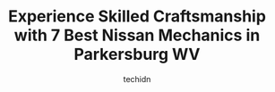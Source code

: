 ---
layout: ampstory
image: https://images.unsplash.com/photo-1630381933629-1ea495aab22d?ixlib=rb-4.0.3&ixid=MnwxMjA3fDB8MHxwaG90by1wYWdlfHx8fGVufDB8fHx8&auto=format&fit=crop&w=640&h=853&q=80
author: techidn
featured: false
description: When it comes to finding reliable automotive experts in Parkersburg WV, USA, look no further than the 7 best Nissan Mechanic in the area. With their exceptional skills and dedication to prov
title: Experience Skilled Craftsmanship with 7 Best Nissan Mechanics in Parkersburg WV
cover:
   title: Experience Skilled Craftsmanship with 7 Best Nissan Mechanics in Parkersburg WV
   subtitle: Rickpate
   background: https://images.unsplash.com/photo-1630381933629-1ea495aab22d?ixlib=rb-4.0.3&ixid=MnwxMjA3fDB8MHxwaG90by1wYWdlfHx8fGVufDB8fHx8&auto=format&fit=crop&w=640&h=853&q=80

pages: 
 - layout: thirds
   top: <h1>#1 Goodyear Auto Service</h1>
   bottom: "<p>The guys at Goodyear in Parkersburg were extremely helpful.  I blew tire on 77 I was about 4 hours from home and approximately 3 hours from where I was headed.  The tires</p>"
   background: https://www.knot35.com/toplist/wp-content/uploads/2023/06/best-nissan-mechanic-1-in-parkersburg-wv-1685842125.jpeg
   backgroundblur: true
 - layout: thirds
   top: <h1>#2 Cornerstone Auto Service</h1>
   bottom: "<p>2716 Camden Ave, Parkersburg, WV 26101, United States</p>"
   background: https://www.knot35.com/toplist/wp-content/uploads/2023/06/best-nissan-mechanic-2-in-parkersburg-wv-1685842125.jpeg
   cta:
      link: https://www.knot35.com/toplist/experience-skilled-craftsmanship-with-7-best-nissan-mechanics-in-parkersburg-wv/
      text: Experience Skilled Craftsmanship with 7 Best Nissan Mechanics in Parkersburg WV
 - layout: thirds
   top: <h1>#3 K & M Auto Repair</h1>
   bottom: "<p>1799 Camden Ave, Parkersburg, WV 26101, United States</p>"
   background: https://www.knot35.com/toplist/wp-content/uploads/2023/06/best-nissan-mechanic-3-in-parkersburg-wv-1685842126.jpeg
   cta:
      link: https://www.knot35.com/toplist/experience-skilled-craftsmanship-with-7-best-nissan-mechanics-in-parkersburg-wv/
      text: Experience Skilled Craftsmanship with 7 Best Nissan Mechanics in Parkersburg WV
 - layout: thirds
   top: <h1>#4 Karls Auto</h1>
   bottom: "<p>2307 Gihon Rd, Parkersburg, WV 26101, United States</p>"
   background: https://images.unsplash.com/photo-1613843873231-1447db182f97?ixlib=rb-4.0.3&ixid=MnwxMjA3fDB8MHxwaG90by1wYWdlfHx8fGVufDB8fHx8&auto=format&fit=crop&w=640&h=853&q=80
   cta:
      link: https://www.knot35.com/toplist/experience-skilled-craftsmanship-with-7-best-nissan-mechanics-in-parkersburg-wv/
      text: Experience Skilled Craftsmanship with 7 Best Nissan Mechanics in Parkersburg WV
 - layout: thirds
   top: <h1>#5 Auto Aid, LLC. - Auto Repair & Tire Shop</h1>
   bottom: "<p>1981 Seventh St, Parkersburg, WV 26101, United States</p>"
   background: https://images.unsplash.com/photo-1632260260864-caf7fde5ec36?ixlib=rb-4.0.3&ixid=MnwxMjA3fDB8MHxwaG90by1wYWdlfHx8fGVufDB8fHx8&auto=format&fit=crop&w=640&h=853&q=80
   cta:
      link: https://www.knot35.com/toplist/experience-skilled-craftsmanship-with-7-best-nissan-mechanics-in-parkersburg-wv/
      text: Experience Skilled Craftsmanship with 7 Best Nissan Mechanics in Parkersburg WV
 - layout: thirds
   top: <h1>#6 Johnny Auto</h1>
   bottom: "<p>3200 Murdoch Ave, Parkersburg, WV 26101, United States</p>"
   background: https://images.unsplash.com/photo-1618005182384-a83a8bd57fbe?ixlib=rb-4.0.3&ixid=MnwxMjA3fDB8MHxwaG90by1wYWdlfHx8fGVufDB8fHx8&auto=format&fit=crop&w=640&h=853&q=80
   cta:
      link: https://www.knot35.com/toplist/experience-skilled-craftsmanship-with-7-best-nissan-mechanics-in-parkersburg-wv/
      text: Experience Skilled Craftsmanship with 7 Best Nissan Mechanics in Parkersburg WV
 - layout: thirds
   top: <h1>#7 Sheppards Auto Services</h1>
   bottom: "<p>1903 Seventh St, Parkersburg, WV 26101, United States</p>"
   background: https://images.unsplash.com/photo-1522441815192-d9f04eb0615c?ixlib=rb-4.0.3&ixid=MnwxMjA3fDB8MHxwaG90by1wYWdlfHx8fGVufDB8fHx8&auto=format&fit=crop&w=640&h=853&q=80
   cta:
      link: https://www.knot35.com/toplist/experience-skilled-craftsmanship-with-7-best-nissan-mechanics-in-parkersburg-wv/
      text: Experience Skilled Craftsmanship with 7 Best Nissan Mechanics in Parkersburg WV
 - layout: thirds
   middle: Continue reading...
   background: https://images.unsplash.com/photo-1561679660-d00ee1e0dc8e?ixlib=rb-4.0.3&ixid=MnwxMjA3fDB8MHxwaG90by1wYWdlfHx8fGVufDB8fHx8&auto=format&fit=crop&w=640&h=853&q=80
   cta:
      link: https://www.knot35.com/toplist/experience-skilled-craftsmanship-with-7-best-nissan-mechanics-in-parkersburg-wv/
      text: Experience Skilled Craftsmanship with 7 Best Nissan Mechanics in Parkersburg WV
      
---